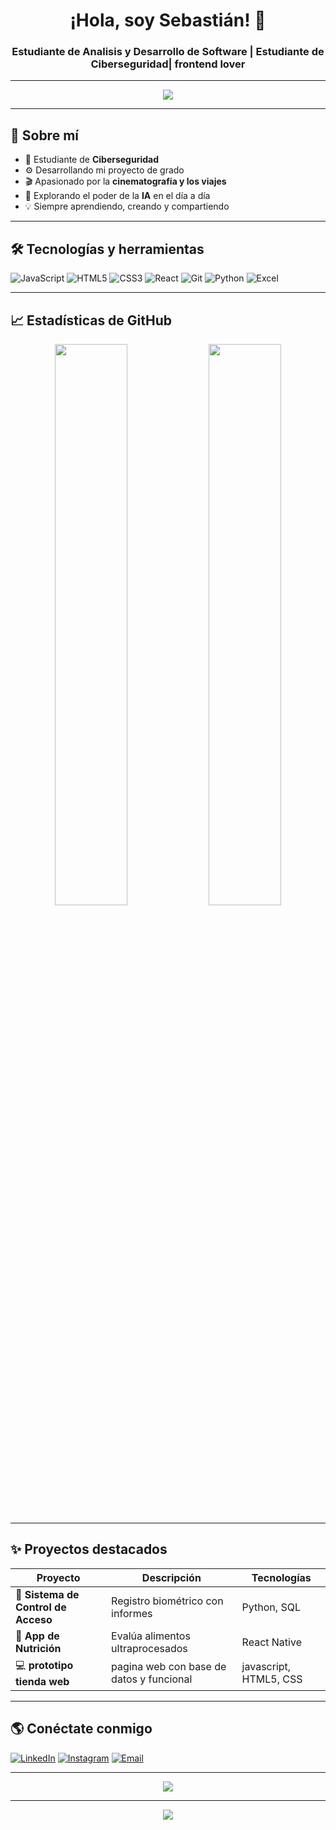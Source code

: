 <h1 align="center">¡Hola, soy Sebastián! 👋</h1>
<h3 align="center"> Estudiante de Analisis y Desarrollo de Software | Estudiante de Ciberseguridad| frontend lover</h3>

---

<p align="center">
  <img src="https://readme-typing-svg.herokuapp.com/?lines=Bienvenido+a+mi+perfil+de+GitHub!;Amante+de+la+tecnología+y+los+viajes;Construyendo+proyectos+con+impacto&center=true&width=440&height=45&color=00FFB3&vCenter=true&pause=1000&size=22" />
</p>

---

## 🚀 Sobre mí

- 🔐 Estudiante de **Ciberseguridad**
- ⚙️ Desarrollando mi proyecto de grado 
- 🎬 Apasionado por la **cinematografía y los viajes**
- 🤖 Explorando el poder de la **IA** en el día a día
- 💡 Siempre aprendiendo, creando y compartiendo

---

## 🛠 Tecnologías y herramientas

![JavaScript](https://img.shields.io/badge/-JavaScript-333333?style=flat&logo=javascript)
![HTML5](https://img.shields.io/badge/-HTML5-333333?style=flat&logo=html5)
![CSS3](https://img.shields.io/badge/-CSS3-333333?style=flat&logo=css3)
![React](https://img.shields.io/badge/-React-333333?style=flat&logo=react)
![Git](https://img.shields.io/badge/-Git-333333?style=flat&logo=git)
![Python](https://img.shields.io/badge/-Python-333333?style=flat&logo=python)
![Excel](https://img.shields.io/badge/-Excel-333333?style=flat&logo=microsoft-excel&logoColor=1D6F42)

---

## 📈 Estadísticas de GitHub

<p align="center">
    <img width="48%" src="https://github-readme-stats-git-masterrstaa-rickstaa.vercel.app/api?username=tohruuuuuu&&show_icons=true&theme=dark"/>
    <img width="48%" src="https://github-readme-stats.vercel.app/api/top-langs/?username=tohruuuuuu&layout=compact&theme=radical" />
</p>

---

## ✨ Proyectos destacados

| Proyecto | Descripción | Tecnologías |
|---------|-------------|-------------|
| 🎯 **Sistema de Control de Acceso** | Registro biométrico con informes | Python, SQL | proximamente!!
| 🧠 **App de Nutrición** | Evalúa alimentos ultraprocesados | React Native | proximamente!!
| 💻 **prototipo tienda web** | pagina web con base de datos y funcional | javascript, HTML5, CSS | proximamente!!


---

## 🌎 Conéctate conmigo

[![LinkedIn](https://img.shields.io/badge/-LinkedIn-0A66C2?style=flat-square&logo=linkedin&logoColor=white)](https://www.linkedin.com/in/sebastian-gonzalez-tohruu)
[![Instagram](https://img.shields.io/badge/-Instagram-E4405F?style=flat-square&logo=instagram&logoColor=white)](https://www.instagram.com/sebastiam.gr?igsh=MXNxdXlrY3Z1eHE3bA%3D%3D&utm_source=qr)
[![Email](https://img.shields.io/badge/-Email-D14836?style=flat-square&logo=gmail&logoColor=white)](mailto:smgonalez@gmail.com)

---

<p align="center">
  <img src="https://github-readme-streak-stats.herokuapp.com/?user=tohruuuuuu&theme=radical" />
</p>

---

<p align="center">
  <img src="https://komarev.com/ghpvc/?username=tohruuuuuu&label=Profile%20views&color=blue&style=flat" />
</p>
